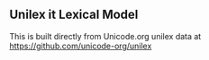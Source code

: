 Unilex it Lexical Model
----------------------

This is built directly from Unicode.org unilex data at
https://github.com/unicode-org/unilex
